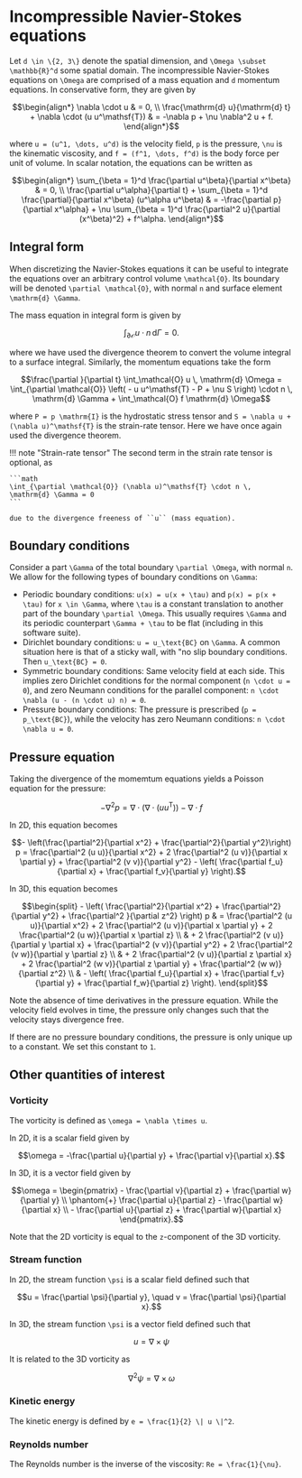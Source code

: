 # Incompressible Navier-Stokes equations

Let ``d \in \{2, 3\}`` denote the spatial dimension, and ``\Omega \subset
\mathbb{R}^d`` some spatial domain. The incompressible Navier-Stokes equations
on ``\Omega`` are comprised of a mass equation and ``d`` momentum equations. In
conservative form, they are given by

```math
\begin{align*}
\nabla \cdot u & = 0, \\
\frac{\mathrm{d} u}{\mathrm{d} t} + \nabla \cdot (u u^\mathsf{T}) & = -\nabla p +
\nu \nabla^2 u + f.
\end{align*}
```

where ``u = (u^1, \dots, u^d)`` is the velocity field, ``p`` is the
pressure, ``\nu`` is the kinematic viscosity, and ``f = (f^1, \dots, f^d)`` is
the body force per unit of volume. In scalar notation, the equations can be
written as

```math
\begin{align*}
\sum_{\beta = 1}^d \frac{\partial u^\beta}{\partial x^\beta} & = 0, \\
\frac{\partial u^\alpha}{\partial t} + \sum_{\beta = 1}^d
\frac{\partial}{\partial x^\beta} (u^\alpha u^\beta) & = -\frac{\partial
p}{\partial x^\alpha} + \nu \sum_{\beta = 1}^d \frac{\partial^2 u}{\partial
(x^\beta)^2} + f^\alpha.
\end{align*}
```


## Integral form

When discretizing the Navier-Stokes equations it can be useful to integrate the
equations over an arbitrary control volume ``\mathcal{O}``. Its boundary will
be denoted ``\partial \mathcal{O}``, with normal ``n`` and surface element
``\mathrm{d} \Gamma``.

The mass equation in integral form is given by

```math
\int_{\partial \mathcal{O}} u \cdot n \, \mathrm{d} \Gamma = 0.
```

where we have used the divergence theorem to convert the volume integral to a
surface integral. Similarly, the momentum equations take the form

```math
\frac{\partial }{\partial t} \int_\mathcal{O} u \, \mathrm{d} \Omega
= \int_{\partial \mathcal{O}} \left( - u u^\mathsf{T} - P + \nu S \right) \cdot n \,
\mathrm{d} \Gamma + \int_\mathcal{O} f \mathrm{d} \Omega
```

where ``P = p \mathrm{I}`` is the hydrostatic stress tensor
and ``S = \nabla u + (\nabla u)^\mathsf{T}`` is the strain-rate tensor. Here we
have once again used the divergence theorem.

!!! note "Strain-rate tensor"
    The second term in the strain rate tensor is optional, as

    ```math
    \int_{\partial \mathcal{O}} (\nabla u)^\mathsf{T} \cdot n \, \mathrm{d} \Gamma = 0
    ```

    due to the divergence freeness of ``u`` (mass equation).


## Boundary conditions

Consider a part ``\Gamma`` of the total boundary ``\partial \Omega``, with
normal ``n``. We allow for the following types of boundary conditions on
``\Gamma``:

- Periodic boundary conditions: ``u(x) = u(x + \tau)`` and ``p(x) = p(x + \tau)`` for ``x \in
  \Gamma``, where ``\tau`` is a constant translation to another part of the
  boundary ``\partial \Omega``. This usually requires ``\Gamma`` and its
  periodic counterpart ``\Gamma + \tau`` to be flat (including in this software
  suite).
- Dirichlet boundary conditions: ``u = u_\text{BC}`` on ``\Gamma``. A common
  situation here is that of a sticky wall, with "no slip boundary conditions.
  Then ``u_\text{BC} = 0``.
- Symmetric boundary conditions: Same velocity field at each side. This implies
  zero Dirichlet conditions for the normal component (``n \cdot u = 0``), and
  zero Neumann conditions for the parallel component: ``n \cdot \nabla (u - (n
  \cdot u) n) = 0``.
- Pressure boundary conditions: The pressure is prescribed (``p =
  p_\text{BC}``), while the velocity has zero Neumann conditions:
  ``n \cdot \nabla u = 0``.


## Pressure equation

Taking the divergence of the momemtum equations yields a Poisson
equation for the pressure:

```math
- \nabla^2 p = \nabla \cdot \left( \nabla \cdot (u u^\mathsf{T}) \right) -
\nabla \cdot f
```

In 2D, this equation becomes

```math
- \left(\frac{\partial^2}{\partial x^2} + \frac{\partial^2}{\partial
y^2}\right) p = \frac{\partial^2 (u u)}{\partial x^2} + 2 \frac{\partial^2 (u
v)}{\partial x \partial y} + \frac{\partial^2 (v v)}{\partial y^2} - \left( \frac{\partial f_u}{\partial x} + \frac{\partial f_v}{\partial y} \right).
```

In 3D, this equation becomes

```math
\begin{split}
    - \left( \frac{\partial^2}{\partial x^2} + \frac{\partial^2}{\partial
    y^2} + \frac{\partial^2 }{\partial z^2} \right) p
    & = \frac{\partial^2 (u u)}{\partial x^2}
    + 2 \frac{\partial^2 (u v)}{\partial x \partial y}
    + 2 \frac{\partial^2 (u w)}{\partial x \partial z} \\
    & + 2 \frac{\partial^2 (v u)}{\partial y \partial x}
    +   \frac{\partial^2 (v v)}{\partial y^2}
    + 2 \frac{\partial^2 (v w)}{\partial y \partial z} \\
    & + 2 \frac{\partial^2 (v u)}{\partial z \partial x}
    + 2 \frac{\partial^2 (w v)}{\partial z \partial y}
    +   \frac{\partial^2 (w w)}{\partial z^2} \\
    & - \left( \frac{\partial f_u}{\partial x} + \frac{\partial f_v}{\partial
    y} + \frac{\partial f_w}{\partial z} \right).
\end{split}
```

Note the absence of time derivatives in the pressure equation. While the
velocity field evolves in time, the pressure only changes such that the
velocity stays divergence free.

If there are no pressure boundary conditions, the pressure is only unique up to
a constant. We set this constant to ``1``.


## Other quantities of interest

### Vorticity

The vorticity is defined as ``\omega = \nabla \times u``.

In 2D, it is a scalar field given by

```math
\omega = -\frac{\partial u}{\partial y} + \frac{\partial v}{\partial x}.
```

In 3D, it is a vector field given by

```math
\omega = \begin{pmatrix}
    - \frac{\partial v}{\partial z} + \frac{\partial w}{\partial y} \\
    \phantom{+} \frac{\partial u}{\partial z} - \frac{\partial w}{\partial x} \\
    - \frac{\partial u}{\partial z} + \frac{\partial w}{\partial x}
\end{pmatrix}.
```

Note that the 2D vorticity is equal
to the ``z``-component of the 3D vorticity.

### Stream function

In 2D, the stream function ``\psi`` is a scalar field defined such that

```math
u = \frac{\partial \psi}{\partial y}, \quad v = \frac{\partial \psi}{\partial x}.
```

In 3D, the stream function ``\psi`` is a vector field defined such that

```math
u = \nabla \times \psi
```

It is related to the 3D vorticity as

```math
\nabla^2 \psi = \nabla \times \omega
```

### Kinetic energy

The kinetic energy is defined by ``e = \frac{1}{2} \| u \|^2``.

### Reynolds number

The Reynolds number is the inverse of the viscosity: ``Re =
\frac{1}{\nu}``.
